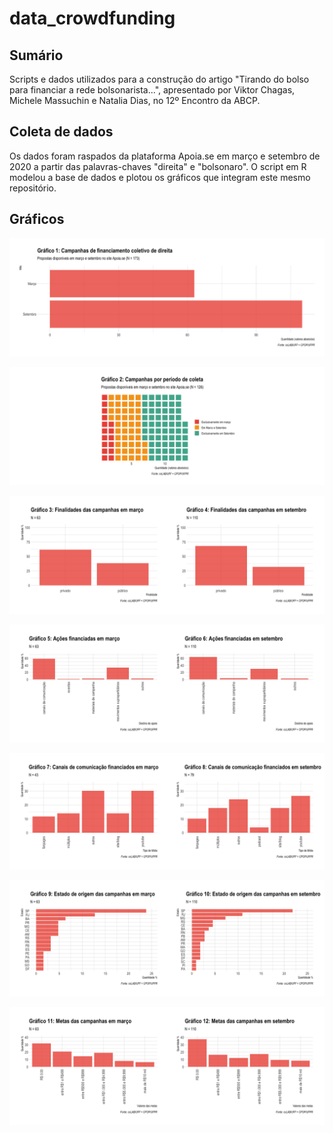 # data_crowdfunding

## Sumário
Scripts e dados utilizados para a construção do artigo "Tirando do bolso para financiar a rede bolsonarista...", apresentado por Viktor Chagas, Michele Massuchin e Natalia Dias, no 12º Encontro da ABCP.

## Coleta de dados
Os dados foram raspados da plataforma Apoia.se em março e setembro de 2020 a partir das palavras-chaves "direita" e "bolsonaro". O script em R modelou a base de dados e plotou os gráficos que integram este mesmo repositório. 

## Gráficos

![Gráfico1](graficos/cfplot1.png)

![Gráfico2](graficos/cfplot2.png)

![Gráfico3](graficos/cfplot3.png)

![Gráfico4](graficos/cfplot4.png)

![Gráfico5](graficos/cfplot5.png)

![Gráfico6](graficos/cfplot6.png)

![Gráfico7](graficos/cfplot7.png)

